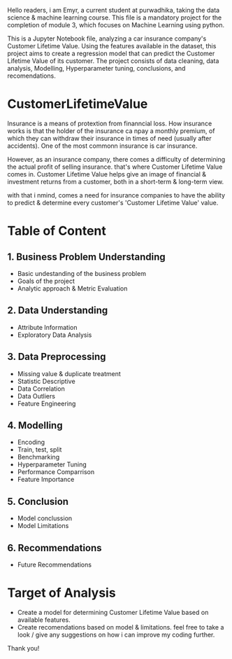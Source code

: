 Hello readers, i am Emyr, a current student at purwadhika, taking the data science & machine learning course. This file is a mandatory project for the completion of module 3, which focuses on Machine Learning using python.

This is a Jupyter Notebook file, analyzing a car insurance company's Customer Lifetime Value. Using the features available in the dataset, this project aims to create a regression model that can predict the Customer Lifetime Value of its customer. The project consists of data cleaning, data analysis, Modelling, Hyperparameter tuning, conclusions, and recomendations.

# CustomerLifetimeValue

Insurance is a means of protextion from finanncial loss. How insurance works is that the holder of the insurance ca npay a monthly premium, of which they can withdraw their insurance in times of need (usually after accidents). One of the most commonn insurance is car insurance.

However, as an insurance company, there comes a difficulty of determining the actual profit of selling insurance. that's where Customer Lifetime Value comes in. Customer Lifetime Value helps give an image of financial & investment returns from a customer, both in a short-term & long-term view.

with that i nmind, comes a need for insurance companies to have the ability to predict & determine every customer's 'Customer Lifetime Value' value.

# Table of Content
## 1. Business Problem Understanding
- Basic undestanding of the business problem
- Goals of the project
- Analytic approach & Metric Evaluation
## 2. Data Understanding
- Attribute Information
- Exploratory Data Analysis
## 3. Data Preprocessing
- Missing value & duplicate treatment
- Statistic Descriptive
- Data Correlation
- Data Outliers
- Feature Engineering
## 4. Modelling
- Encoding
- Train, test, split
- Benchmarking
- Hyperparameter Tuning
- Performance Comparrison
- Feature Importance
## 5. Conclusion
- Model conclussion
- Model Limitations
## 6. Recommendations
- Future Recommendations


# Target of Analysis
- Create a model for determining Customer Lifetime Value based on available features.
- Create recomendations based on model & limitations.
feel free to take a look / give any suggestions on how i can improve my coding further.

Thank you!
